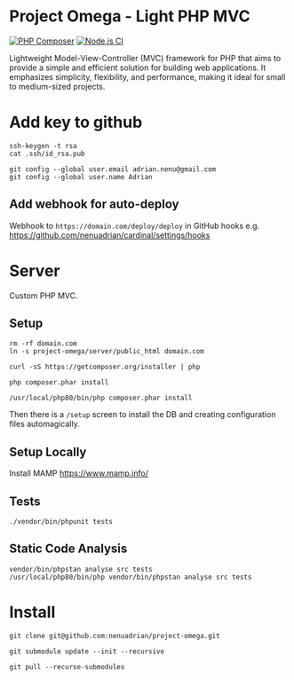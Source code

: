 # Project Omega - Light PHP MVC

[![PHP Composer](https://github.com/nenuadrian/project-omega/actions/workflows/php.yml/badge.svg)](https://github.com/nenuadrian/project-omega/actions/workflows/php.yml)
[![Node.js CI](https://github.com/nenuadrian/project-omega/actions/workflows/node.js.yml/badge.svg)](https://github.com/nenuadrian/project-omega/actions/workflows/node.js.yml)

Lightweight Model-View-Controller (MVC) framework for PHP that aims to provide a simple and efficient solution for building web applications. It emphasizes simplicity, flexibility, and performance, making it ideal for small to medium-sized projects.


# Add key to github 
```
ssh-keygen -t rsa
cat .ssh/id_rsa.pub

git config --global user.email adrian.nenu@gmail.com
git config --global user.name Adrian
```

## Add webhook for auto-deploy

Webhook to `https://domain.com/deploy/deploy` in GitHub hooks e.g. https://github.com/nenuadrian/cardinal/settings/hooks

# Server 

Custom PHP MVC.

## Setup

```
rm -rf domain.com
ln -s project-omega/server/public_html domain.com
```

```
curl -sS https://getcomposer.org/installer | php

php composer.phar install

/usr/local/php80/bin/php composer.phar install
```

Then there is a `/setup` screen to install the DB and creating configuration files automagically.

## Setup Locally

Install MAMP https://www.mamp.info/

## Tests
```
./vendor/bin/phpunit tests
```

## Static Code Analysis 

```
vendor/bin/phpstan analyse src tests
/usr/local/php80/bin/php vendor/bin/phpstan analyse src tests
```

# Install 
```
git clone git@github.com:nenuadrian/project-omega.git

git submodule update --init --recursive

git pull --recurse-submodules
```
